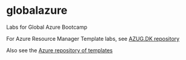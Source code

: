 # globalazure
Labs for Global Azure Bootcamp

For Azure Resource Manager Template labs, see [AZUG.DK repository](https://github.com/azuredk/azure-arm-hol/)

Also see the [Azure repository of templates](https://github.com/Azure/azure-quickstart-templates)